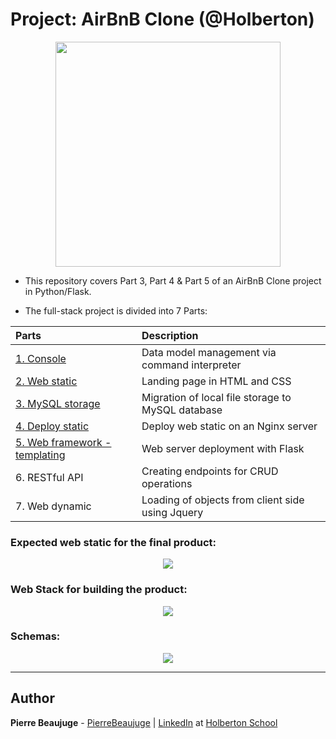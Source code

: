 # Project: AirBnB Clone (@Holberton)

<p align='center'>
  <img src="https://github.com/jarehec/AirBnB_clone_v3/blob/master/dev/HBTN-hbnb-Final.png" width="360" height=auto />
</p>

- This repository covers Part 3, Part 4 & Part 5 of an AirBnB Clone project in Python/Flask.

-  The full-stack project is divided into 7 Parts:

|                                                      Parts                                                    |                    Description                    |
| :------------------------------------------------------------------------------------------------------------ | :-----------------------------------------------  |
| [1. Console](https://github.com/PierreBeaujuge/AirBnB_clone)                                                  |   Data model management via command interpreter   |
| [2. Web static](https://github.com/PierreBeaujuge/AirBnB_clone/tree/master/web_static)                        |             Landing page in HTML and CSS          |
| [3. MySQL storage](https://github.com/PierreBeaujuge/AirBnB_clone_v2/blob/master/models/engine/db_storage.py) | Migration of local file storage to MySQL database |
| [4. Deploy static](https://github.com/PierreBeaujuge/AirBnB_clone_v2/blob/master/3-deploy_web_static.py)      |        Deploy web static on an Nginx server       |
| [5. Web framework - templating](https://github.com/PierreBeaujuge/AirBnB_clone_v2/tree/master/web_flask)      |         Web server deployment with Flask          |
| 6. RESTful API                                                                                                |      Creating endpoints for CRUD operations       |
| 7. Web dynamic                                                                                                | Loading of objects from client side using Jquery  |

### Expected web static for the final product:

<p align="center">
  <img src="https://s3.amazonaws.com/intranet-projects-files/holbertonschool-higher-level_programming+/268/8-index.png">
</p>

### Web Stack for building the product:

<p align="center">
  <img src="https://i.imgur.com/lgZnZrz.png">
</p>

### Schemas:

<p align="center">
  <img src="https://s3.amazonaws.com/intranet-projects-files/holbertonschool-higher-level_programming+/289/AirBnb_DB_diagramm.jpg">
</p>

---

## Author

**Pierre Beaujuge** - [PierreBeaujuge](https://github.com/PierreBeaujuge) | [LinkedIn](https://www.linkedin.com/in/pierre-beaujuge-81b75a137/) at [Holberton
School](http://holbertonschool.com)